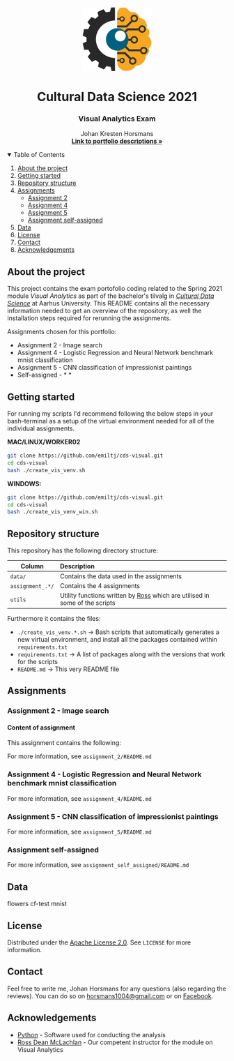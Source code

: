 <!-- PROJECT LOGO -->
<br />
<p align="center">
  <a href="https://github.com/JohanHorsmans/cds-visual-exam-2021">
    <img src="README_images/computer vision.png" alt="Logo" width="158" height="146">
  </a>
  
  <h1 align="center">Cultural Data Science 2021</h1> 
  <h3 align="center">Visual Analytics Exam</h3> 


  <p align="center">
    Johan Kresten Horsmans
    <br />
    <a href="https://github.com/JohanHorsmans/cds-visual-exam-2021.pdf"><strong>Link to portfolio descriptions »</strong></a>
    <br />
  </p>
</p>


<!-- TABLE OF CONTENTS -->
<details open="open">
  <summary>Table of Contents</summary>
  <ol>
    <li><a href="#about-the-project">About the project</a></li>
    <li><a href="#getting-started">Getting started</a></li>
    <li><a href="#repository-structure">Repository structure</a></li>
    <li>
      <a href="#assignments">Assignments</a>
      <ul>
        <li><a href="#assignment-2">Assignment 2</a></li>
        <li><a href="#assignment-4">Assignment 4</a></li>
        <li><a href="#assignment-5">Assignment 5</a></li>
        <li><a href="#assignment-self-assigned">Assignment self-assigned</a></li>
      </ul>
    </li>
    <li><a href="#data">Data</a></li>
    <li><a href="#license">License</a></li>
    <li><a href="#contact">Contact</a></li>
    <li><a href="#acknowledgements">Acknowledgements</a></li>
  </ol>
</details>


<!-- ABOUT THE PROJECT -->
## About the project

This project contains the exam portofolio coding related to the Spring 2021 module _Visual Analytics_ as part of the bachelor's tilvalg in [_Cultural Data Science_](https://bachelor.au.dk/en/supplementary-subject/culturaldatascience/) at Aarhus University. 
This README contains all the necessary information needed to get an overview of the repository, as well the installation steps required for rerunning the assignments. 

Assignments chosen for this portfolio:
* Assignment 2 - Image search 
* Assignment 4 - Logistic Regression and Neural Network benchmark mnist classification
* Assignment 5 - CNN classification of impressionist paintings
* Self-assigned - * *

<!-- GETTING STARTED -->
## Getting started

For running my scripts I'd recommend following the below steps in your bash-terminal as a setup of the virtual environment needed for all of the individual assignments.

__MAC/LINUX/WORKER02__
```bash
git clone https://github.com/emiltj/cds-visual.git
cd cds-visual
bash ./create_vis_venv.sh
```
__WINDOWS:__
```bash
git clone https://github.com/emiltj/cds-visual.git
cd cds-visual
bash ./create_vis_venv_win.sh
```

<!-- REPOSITORY STRUCTURE -->
## Repository structure

This repository has the following directory structure:

| Column | Description|
|--------|:-----------|
```data/```| Contains the data used in the assignments
```assignment_.*/``` | Contains the 4 assignments
```utils``` | Utility functions written by [Ross](https://pure.au.dk/portal/en/persons/ross-deans-kristensenmclachlan(29ad140e-0785-4e07-bdc1-8af12f15856c).html) which are utilised in some of the scripts

Furthermore it contains the files:
- ```./create_vis_venv.*.sh``` -> Bash scripts that automatically generates a new virtual environment, and install all the packages contained within ```requirements.txt```
- ```requirements.txt``` -> A list of packages along with the versions that work for the scripts
- ```README.md``` -> This very README file

<!-- ASSIGNMENTS -->
## Assignments

### Assignment 2 - Image search
#### Content of assignment
This assignment contains the following:


For more information, see ```assignment_2/README.md```

### Assignment 4 - Logistic Regression and Neural Network benchmark mnist classification

For more information, see ```assignment_4/README.md```

### Assignment 5 - CNN classification of impressionist paintings

For more information, see ```assignment_5/README.md```

### Assignment self-assigned

For more information, see ```assignment_self_assigned/README.md```

<!-- DATA -->
## Data
flowers
cf-test
mnist

<!-- LICENSE -->
## License
Distributed under the [Apache License 2.0](https://www.apache.org/licenses/LICENSE-2.0). See ```LICENSE``` for more information.

<!-- CONTACT -->
## Contact

Feel free to write me, Johan Horsmans for any questions (also regarding the reviews). 
You can do so on horsmans1004@gmail.com or on [Facebook](https://www.facebook.com/johan.horsmans/).

<!-- ACKNOWLEDGEMENTS -->
## Acknowledgements
* [Python](https://www.rstudio.com/) - Software used for conducting the analysis
* [Ross Dean McLachlan](https://github.com/CDS-AU-DK/) - Our competent instructor for the module on Visual Analytics
